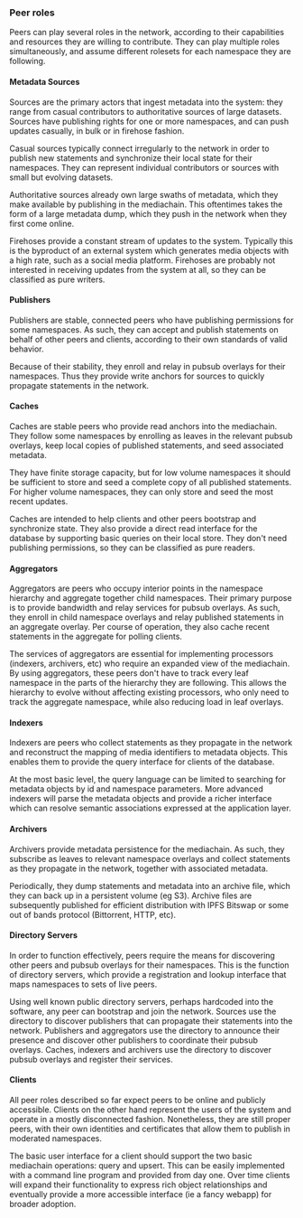 ### Peer roles

Peers can play several roles in the network, according to their
capabilities and resources they are willing to contribute. They can
play multiple roles simultaneously, and assume different rolesets for
each namespace they are following.

#### Metadata Sources

Sources are the primary actors that ingest metadata into the system:
they range from casual contributors to authoritative sources of large
datasets. Sources have publishing rights for one or more namespaces,
and can push updates casually, in bulk or in firehose fashion.

Casual sources typically connect irregularly to the network in order
to publish new statements and synchronize their local state for their
namespaces. They can represent individual contributors or sources with
small but evolving datasets.

Authoritative sources already own large swaths of metadata, which they
make available by publishing in the mediachain.  This oftentimes takes
the form of a large metadata dump, which they push in the network when
they first come online.

Firehoses provide a constant stream of updates to the system. Typically
this is the byproduct of an external system which generates media
objects with a high rate, such as a social media platform. Firehoses
are probably not interested in receiving updates from the system at
all, so they can be classified as pure writers.

#### Publishers

Publishers are stable, connected peers who have publishing permissions
for some namespaces. As such, they can accept and publish statements
on behalf of other peers and clients, according to their own standards
of valid behavior.

Because of their stability, they enroll and relay in pubsub overlays
for their namespaces. Thus they provide write anchors for sources to
quickly propagate statements in the network.

#### Caches

Caches are stable peers who provide read anchors into the mediachain.
They follow some namespaces by enrolling as leaves in the relevant
pubsub overlays, keep local copies of published statements, and seed
associated metadata.

They have finite storage capacity, but for low volume namespaces it
should be sufficient to store and seed a complete copy of all
published statements. For higher volume namespaces, they can only
store and seed the most recent updates.

Caches are intended to help clients and other peers bootstrap and
synchronize state. They also provide a direct read interface for the
database by supporting basic queries on their local store. They don't
need publishing permissions, so they can be classified as pure
readers.

#### Aggregators

Aggregators are peers who occupy interior points in the namespace
hierarchy and aggregate together child namespaces.  Their primary
purpose is to provide bandwidth and relay services for pubsub
overlays. As such, they enroll in child namespace overlays and relay
published statements in an aggregate overlay. Per course of operation,
they also cache recent statements in the aggregate for polling
clients.

The services of aggregators are essential for implementing processors
(indexers, archivers, etc) who require an expanded view of the
mediachain. By using aggregators, these peers don't have to track
every leaf namespace in the parts of the hierarchy they are following.
This allows the hierarchy to evolve without affecting existing
processors, who only need to track the aggregate namespace, while also
reducing load in leaf overlays.

#### Indexers

Indexers are peers who collect statements as they propagate in the
network and reconstruct the mapping of media identifiers to metadata
objects. This enables them to provide the query interface for clients
of the database.

At the most basic level, the query language can be limited to
searching for metadata objects by id and namespace parameters. More
advanced indexers will parse the metadata objects and provide a richer
interface which can resolve semantic associations expressed at the
application layer.

#### Archivers

Archivers provide metadata persistence for the mediachain. As such,
they subscribe as leaves to relevant namespace overlays and collect
statements as they propagate in the network, together with associated
metadata.

Periodically, they dump statements and metadata into an archive file,
which they can back up in a persistent volume (eg S3). Archive files are
subsequently published for efficient distribution with IPFS Bitswap or
some out of bands protocol (Bittorrent, HTTP, etc).

#### Directory Servers

In order to function effectively, peers require the means for discovering
other peers and pubsub overlays for their namespaces. This is the function
of directory servers, which provide a registration and lookup interface
that maps namespaces to sets of live peers.

Using well known public directory servers, perhaps hardcoded into the
software, any peer can bootstrap and join the network. Sources use
the directory to discover publishers that can propagate their
statements into the network. Publishers and aggregators use the
directory to announce their presence and discover other publishers to
coordinate their pubsub overlays. Caches, indexers and archivers use the
directory to discover pubsub overlays and register their services.

#### Clients

All peer roles described so far expect peers to be online and publicly
accessible. Clients on the other hand represent the users of the
system and operate in a mostly disconnected fashion. Nonetheless, they
are still proper peers, with their own identities and certificates
that allow them to publish in moderated namespaces.

The basic user interface for a client should support the two basic
mediachain operations: query and upsert. This can be easily
implemented with a command line program and provided from day
one. Over time clients will expand their functionality to express rich
object relationships and eventually provide a more accessible
interface (ie a fancy webapp) for broader adoption.
